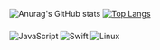 ![Anurag's GitHub stats](https://github-readme-stats.vercel.app/api?username=Jamie-233&count_private=true&theme=transparent)
[![Top Langs](https://github-readme-stats.vercel.app/api/top-langs/?username=Jamie-233&langs_count=8&theme=light&count_private=true&layout=compact&&hide=html,css,scss,CoffeeScript&card_width=280)](https://github.com/anuraghazra/github-readme-stats)

###

![JavaScript](https://img.shields.io/badge/-JavaScript-192133?logo=JavaScript)
![Swift](https://img.shields.io/badge/-Swift-192133?logo=swift)
![Linux](https://img.shields.io/badge/-Linux-192133?logo=Linux)
